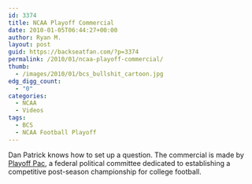 ```yaml
---
id: 3374
title: NCAA Playoff Commercial
date: 2010-01-05T06:44:27+00:00
author: Ryan M.
layout: post
guid: https://backseatfan.com/?p=3374
permalink: /2010/01/ncaa-playoff-commercial/
thumb:
  - /images/2010/01/bcs_bullshit_cartoon.jpg
edg_digg_count:
  - "0"
categories:
  - NCAA
  - Videos
tags:
  - BCS
  - NCAA Football Playoff
---
```


<div class="entry">
  <p>
  </p>

  <p>
    Dan Patrick knows how to set up a question. The commercial is made by <a href="https://www.playoffpac.com/media/">Playoff Pac</a>, a federal political committee dedicated to establishing a competitive post-season championship for college football.
  </p>
</div>

